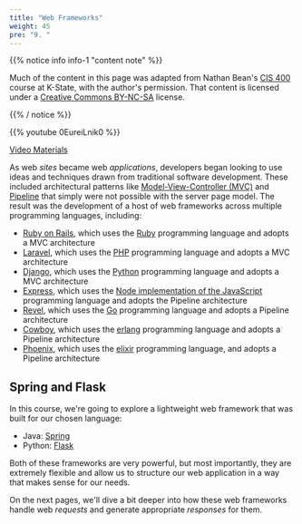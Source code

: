 ```yaml
---
title: "Web Frameworks"
weight: 45
pre: "9. "
---
```


{{% notice info info-1 "content note" %}}

Much of the content in this page was adapted from Nathan Bean's [CIS 400](https://textbooks.cs.ksu.edu/cis400/3-web-development/02-aspdotnet/05-web-frameworks/) course at K-State, with the author's permission. That content is licensed under a [Creative Commons BY-NC-SA](https://creativecommons.org/licenses/by-nc-sa/4.0/) license.

{{% / notice %}}

{{% youtube 0EureiLnik0 %}}

[Video Materials](video)

As web _sites_ became web _applications_, developers began looking to use ideas and techniques drawn from traditional software development.  These included architectural patterns like [Model-View-Controller (MVC)](https://en.wikipedia.org/wiki/Model%E2%80%93view%E2%80%93controller) and [Pipeline](https://en.wikipedia.org/wiki/Pipeline_(software)) that simply were not possible with the server page model.  The result was the development of a host of web frameworks across multiple programming languages, including:

* [Ruby on Rails](https://rubyonrails.org/), which uses the [Ruby](https://www.ruby-lang.org/en/) programming language and adopts a MVC architecture
* [Laravel](https://laravel.com/), which uses the [PHP](https://www.php.net/) programming language and adopts a MVC architecture
* [Django](https://www.djangoproject.com/), which uses the [Python](https://www.python.org/) programming language and adopts a MVC architecture
* [Express](https://expressjs.com/), which uses the [Node implementation of the JavaScript](https://nodejs.org/en/) programming language and adopts the Pipeline architecture
* [Revel](https://revel.github.io/), which uses the [Go](https://golang.org/) programming language and adopts a Pipeline architecture
* [Cowboy](https://github.com/ninenines/cowboy), which uses the [erlang](https://www.erlang.org/) programming language and adopts a Pipeline architecture
* [Phoenix](https://www.phoenixframework.org/), which uses the [elixir](https://elixir-lang.org/) programming language, and adopts a Pipeline architecture

## Spring and Flask

In this course, we're going to explore a lightweight web framework that was built for our chosen language:

* Java: [Spring](https://spring.io/)
* Python: [Flask](https://palletsprojects.com/p/flask/)

Both of these frameworks are very powerful, but most importantly, they are extremely flexible and allow us to structure our web application in a way that makes sense for our needs.

On the next pages, we'll dive a bit deeper into how these web frameworks handle web _requests_ and generate appropriate _responses_ for them.
